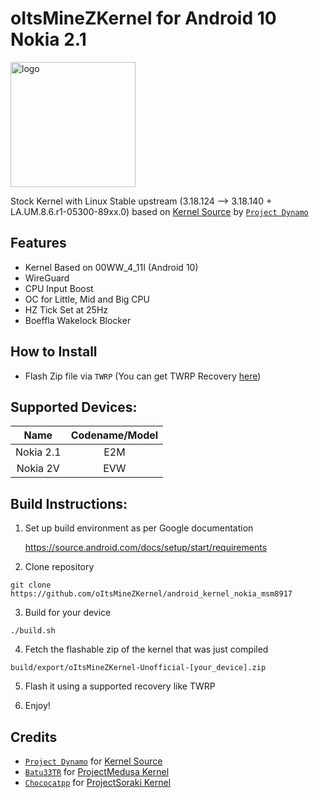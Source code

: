 # oItsMineZKernel for Android 10 Nokia 2.1

<img src="https://fdn2.gsmarena.com/vv/pics/nokia/nokia-21-1.jpg" style="width: 200px;" alt="logo">

Stock Kernel with Linux Stable upstream (3.18.124 --> 3.18.140 + LA.UM.8.6.r1-05300-89xx.0) based on [Kernel Source](https://github.com/Dynamo8917/android_kernel_nokia_msm8917) by [`Project Dynamo`](https://github.com/Dynamo8917)

## Features

- Kernel Based on 00WW_4_11I (Android 10)
- WireGuard
- CPU Input Boost
- OC for Little, Mid and Big CPU
- HZ Tick Set at 25Hz
- Boeffla Wakelock Blocker

## How to Install
- Flash Zip file via `TWRP` (You can get TWRP Recovery [here](https://github.com/Dynamo8917/android_recovery_fih_E2M))

## Supported Devices:


|       Name        |  Codename/Model  |
:------------------:|:----------------:|
|     Nokia 2.1     |       E2M        |
|     Nokia 2V      |       EVW        |

## Build Instructions:

1. Set up build environment as per Google documentation

   <a href="https://source.android.com/docs/setup/start/requirements" target="_blank">https://source.android.com/docs/setup/start/requirements</a>

2. Clone repository

```
git clone https://github.com/oItsMineZKernel/android_kernel_nokia_msm8917
```

3. Build for your device

```
./build.sh
```

4. Fetch the flashable zip of the kernel that was just compiled

```
build/export/oItsMineZKernel-Unofficial-[your_device].zip
```

5. Flash it using a supported recovery like TWRP

6. Enjoy!

## Credits

- [`Project Dynamo`](https://github.com/Dynamo8917) for [Kernel Source](https://github.com/Dynamo8917/android_kernel_nokia_msm8917)
- [`Batu33TR`](https://github.com/Batu33TR) for [ProjectMedusa Kernel](https://github.com/ProjectMedusaAndroid/android_kernel_samsung_msm8917_Q)
- [`Chococatpp`](https://github.com/Chococatpp) for [ProjectSoraki Kernel](https://github.com/Chococatpp/android_kernel_samsung_msm8917_Q)